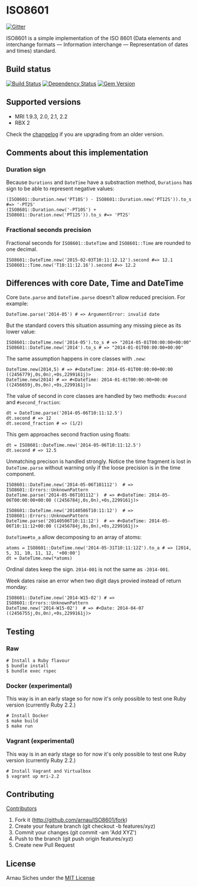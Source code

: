 # ISO8601

[![Gitter](https://badges.gitter.im/Join%20Chat.svg)](https://gitter.im/arnau/ISO8601?utm_source=badge&utm_medium=badge&utm_campaign=pr-badge&utm_content=badge)

ISO8601 is a simple implementation of the ISO 8601 (Data elements and
interchange formats — Information interchange — Representation of dates and
times) standard.

## Build status

[![Build Status](https://secure.travis-ci.org/arnau/ISO8601.png?branch=master)](http://travis-ci.org/arnau/ISO8601/)
[![Dependency Status](https://gemnasium.com/arnau/ISO8601.svg)](https://gemnasium.com/arnau/ISO8601)
[![Gem Version](https://badge.fury.io/rb/iso8601.svg)](http://badge.fury.io/rb/iso8601)

## Supported versions

* MRI 1.9.3, 2.0, 2.1, 2.2
* RBX 2

Check the [changelog](https://github.com/arnau/ISO8601/blob/master/CHANGELOG.md) if you are upgrading from an older version.


## Comments about this implementation

### Duration sign

Because `Durations` and `DateTime` have a substraction method, `Durations` has
sign to be able to represent negative values:

    (ISO8601::Duration.new('PT10S') - ISO8601::Duration.new('PT12S')).to_s  #=> '-PT2S'
    (ISO8601::Duration.new('-PT10S') + ISO8601::Duration.new('PT12S')).to_s #=> 'PT2S'

### Fractional seconds precision

Fractional seconds for `ISO8601::DateTime` and `ISO8601::Time` are rounded to
one decimal.

    ISO8601::DateTime.new('2015-02-03T10:11:12.12').second #=> 12.1
    ISO8601::Time.new('T10:11:12.16').second #=> 12.2


## Differences with core Date, Time and DateTime

Core `Date.parse` and `DateTime.parse` doesn't allow reduced precision. For
example:

    DateTime.parse('2014-05') # => ArgumentError: invalid date

But the standard covers this situation assuming any missing piece as its lower
value:

    ISO8601::DateTime.new('2014-05').to_s # => "2014-05-01T00:00:00+00:00"
    ISO8601::DateTime.new('2014').to_s # => "2014-01-01T00:00:00+00:00"

The same assumption happens in core classes with `.new`:

    DateTime.new(2014,5) # => #<DateTime: 2014-05-01T00:00:00+00:00 ((2456779j,0s,0n),+0s,2299161j)>
    DateTime.new(2014) # => #<DateTime: 2014-01-01T00:00:00+00:00 ((2456659j,0s,0n),+0s,2299161j)>


The value of second in core classes are handled by two methods: `#second` and
`#second_fraction`:

    dt = DateTime.parse('2014-05-06T10:11:12.5')
    dt.second # => 12
    dt.second_fraction # => (1/2)

This gem approaches second fraction using floats:

    dt = ISO8601::DateTime.new('2014-05-06T10:11:12.5')
    dt.second # => 12.5

Unmatching precison is handled strongly. Notice the time fragment is lost in
`DateTime.parse` without warning only if the loose precision is in the time
component.

    ISO8601::DateTime.new('2014-05-06T101112')  # => ISO8601::Errors::UnknownPattern
    DateTime.parse('2014-05-06T101112')  # => #<DateTime: 2014-05-06T00:00:00+00:00 ((2456784j,0s,0n),+0s,2299161j)>

    ISO8601::DateTime.new('20140506T10:11:12')  # => ISO8601::Errors::UnknownPattern
    DateTime.parse('20140506T10:11:12')  # => #<DateTime: 2014-05-06T10:11:12+00:00 ((2456784j,0s,0n),+0s,2299161j)>


`DateTime#to_a` allow decomposing to an array of atoms:

    atoms = ISO8601::DateTime.new('2014-05-31T10:11:12Z').to_a # => [2014, 5, 31, 10, 11, 12, '+00:00']
    dt = DateTime.new(*atoms)

Ordinal dates keep the sign. `2014-001` is not the same as `-2014-001`.

Week dates raise an error when two digit days provied instead of return monday:

    ISO8601::DateTime.new('2014-W15-02') # => ISO8601::Errors::UnknownPattern
    DateTime.new('2014-W15-02')  # => #<Date: 2014-04-07 ((2456755j,0s,0n),+0s,2299161j)>


## Testing

### Raw

    # Install a Ruby flavour
    $ bundle install
    $ bundle exec rspec

### Docker (experimental)

This way is in an early stage so for now it's only possible to test one Ruby
version (currently Ruby 2.2.)

    # Install Docker
    $ make build
    $ make run

### Vagrant (experimental)

This way is in an early stage so for now it's only possible to test one Ruby
version (currently Ruby 2.2.)

    # Install Vagrant and Virtualbox
    $ vagrant up mri-2.2


## Contributing

[Contributors](https://github.com/arnau/ISO8601/graphs/contributors)

1. Fork it (http://github.com/arnau/ISO8601/fork)
2. Create your feature branch (git checkout -b features/xyz)
3. Commit your changes (git commit -am 'Add XYZ')
4. Push to the branch (git push origin features/xyz)
5. Create new Pull Request


## License

Arnau Siches under the [MIT License](https://github.com/arnau/ISO8601/blob/master/LICENSE)

